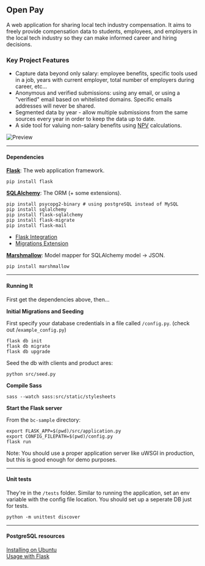 ## Open Pay
A web application for sharing local tech industry compensation. It aims to freely provide compensation data to students, employees, and employers in the local tech industry
 so they can make informed career and hiring decisions.

### Key Project Features

- Capture data beyond only salary:
 employee benefits, specific tools used in a job, years with current employer, total number of employers during career, etc...
- Anonymous and verified submissions: using any email, or using a "verified" email based on whitelisted domains. Specific emails addresses will never be shared.
- Segmented data by year - allow multiple submissions from the same sources every year in order to keep the data up to date.
- A side tool for valuing non-salary benefits using [NPV](https://www.investopedia.com/terms/n/npv.asp) calculations.

![Preview](https://github.com/olestourko/open-pay/raw/master/preview.png)

---

#### Dependencies


**[Flask](http://flask.pocoo.org/docs/0.12/quickstart/)**: The web application framework.

```
pip install flask
```

**[SQLAlchemy](https://www.sqlalchemy.org/)**:  The ORM (+ some extensions).

```
pip install psycopg2-binary # using postgreSQL instead of MySQL
pip install sqlalchemy
pip install flask-sqlalchemy
pip install flask-migrate
pip install flask-mail
```

- [Flask Integration](http://flask.pocoo.org/docs/0.12/quickstart/)
- [Migrations Extension](https://flask-migrate.readthedocs.io/en/latest/)

**[Marshmallow](https://marshmallow.readthedocs.io/en/latest/)**:  Model mapper for SQLAlchemy model -> JSON.

```
pip install marshmallow
```

---

#### Running It

First get the dependencies above, then...

**Initial Migrations and Seeding**

First specify your database credentials in a file called `/config.py`. (check out /`example_config.py`)

```
flask db init
flask db migrate
flask db upgrade
```

Seed the db with clients and product ares:

```
python src/seed.py
```

**Compile Sass**
```
sass --watch sass:src/static/stylesheets
```

**Start the Flask server**

From the `bc-sample` directory:
```
export FLASK_APP=$(pwd)/src/application.py
export CONFIG_FILEPATH=$(pwd)/config.py
flask run
```
Note: You should use a proper application server like uWSGI in production, but this is good enough for demo purposes.

---

#### Unit tests
They're in the `/tests` folder. Similar to running the application, set an env variable with the config file location. You should set up a seperate DB just for tests.
```
python -m unittest discover
```

---

#### PostgreSQL resources

[Installing on Ubuntu](https://www.digitalocean.com/community/tutorials/how-to-install-and-use-postgresql-on-ubuntu-16-04)  
[Usage with Flask](https://suhas.org/sqlalchemy-tutorial/)